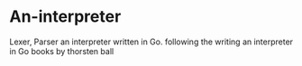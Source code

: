 # An-interpreter

Lexer, Parser an interpreter written in Go. following the writing an interpreter in Go books by thorsten ball
